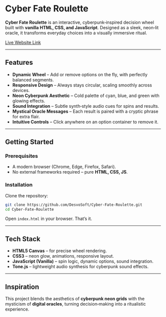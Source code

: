 # Cyber Fate Roulette  

**Cyber Fate Roulette** is an interactive, cyberpunk‑inspired decision wheel built with **vanilla HTML, CSS, and JavaScript**. Designed as a sleek, neon‑lit oracle, it transforms everyday choices into a visually immersive ritual.  

[Live Website Link](https://desvosoft.github.io/Cyber-Fate-Roulette)

---

## Features  
- **Dynamic Wheel** – Add or remove options on the fly, with perfectly balanced segments.  
- **Responsive Design** – Always stays circular, scaling smoothly across devices.  
- **Neon Cyberpunk Aesthetic** – Cold palette of cyan, blue, and green with glowing effects.  
- **Sound Integration** – Subtle synth‑style audio cues for spins and results.  
- **Mystical Oracle Messages** – Each result is paired with a cryptic phrase for extra flair.  
- **Intuitive Controls** – Click anywhere on an option container to remove it.  

---

## Getting Started  

### Prerequisites  
- A modern browser (Chrome, Edge, Firefox, Safari).  
- No external frameworks required – pure **HTML, CSS, JS**.  

### Installation  
Clone the repository:  
```bash
git clone https://github.com/DesvoSoft/Cyber-Fate-Roulette.git
cd Cyber-Fate-Roulette
```

Open `index.html` in your browser. That’s it.  

---

## Tech Stack  
- **HTML5 Canvas** – for precise wheel rendering.  
- **CSS3** – neon glow, animations, responsive layout.  
- **JavaScript (Vanilla)** – spin logic, dynamic options, sound integration.  
- **Tone.js** – lightweight audio synthesis for cyberpunk sound effects.  

---

## Inspiration  
This project blends the aesthetics of **cyberpunk neon grids** with the mysticism of **digital oracles**, turning decision‑making into a ritualistic experience.  
